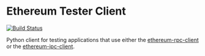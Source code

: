 # Ethereum Tester Client

[![Build Status](https://travis-ci.org/pipermerriam/ethereum-tester-client.png)](https://travis-ci.org/pipermerriam/ethereum-tester-client)
   

Python client for testing applications that use either the
[ethereum-rpc-client](https://github.com/pipermerriam/ethereum-rpc-client) or the [ethereum-ipc-client](https://github.com/pipermerriam/ethereum-ipc-client).
